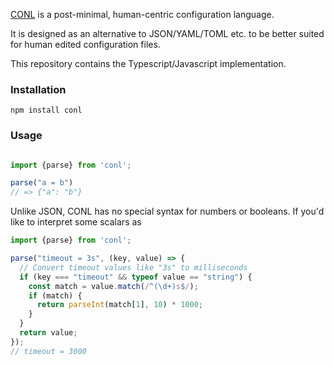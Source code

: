 [CONL](https://github.com/ConradIrwin/conl) is a post-minimal, human-centric configuration language.

It is designed as an alternative to JSON/YAML/TOML etc. to be better suited for human edited configuration files.

This repository contains the Typescript/Javascript implementation.

### Installation

```
npm install conl
```

### Usage

```typescript

import {parse} from 'conl';

parse("a = b")
// => {"a": "b"}
```

Unlike JSON, CONL has no special syntax for numbers or booleans. If you'd like to interpret some scalars as

```typescript
import {parse} from 'conl';

parse("timeout = 3s", (key, value) => {
  // Convert timeout values like "3s" to milliseconds
  if (key === "timeout" && typeof value == "string") {
    const match = value.match(/^(\d+)s$/);
    if (match) {
      return parseInt(match[1], 10) * 1000;
    }
  }
  return value;
});
// timeout = 3000
```
